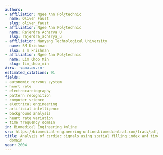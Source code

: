 ```yaml
---
authors:
- affiliation: Ngee Ann Polytechnic
  name: Oliver Faust
  slug: oliver_faust
- affiliation: Ngee Ann Polytechnic
  name: Rajendra Acharya U
  slug: rajendra_acharya_u
- affiliation: Nanyang Technological University
  name: SM Krishnan
  slug: s_m_krishnan
- affiliation: Ngee Ann Polytechnic
  name: Lim Choo Min
  slug: lim_choo_min
date: '2004-09-10'
estimated_citations: 91
fields:
- autonomic nervous system
- heart rate
- electrocardiography
- pattern recognition
- computer science
- electrical engineering
- artificial intelligence
- background analysis
- heart rate variation
- time frequency domain
in: Biomedical Engineering Online
src: https://biomedical-engineering-online.biomedcentral.com/track/pdf/10.1186/1475-925X-3-30
title: Analysis of cardiac signals using spatial filling index and time-frequency
  domain
year: 2004
---
```

